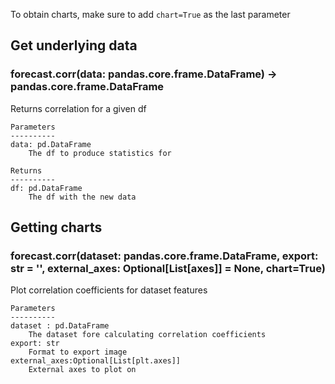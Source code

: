To obtain charts, make sure to add `chart=True` as the last parameter

## Get underlying data 
### forecast.corr(data: pandas.core.frame.DataFrame) -> pandas.core.frame.DataFrame

Returns correlation for a given df

    Parameters
    ----------
    data: pd.DataFrame
        The df to produce statistics for

    Returns
    ----------
    df: pd.DataFrame
        The df with the new data

## Getting charts 
### forecast.corr(dataset: pandas.core.frame.DataFrame, export: str = '', external_axes: Optional[List[axes]] = None, chart=True)

Plot correlation coefficients for dataset features

    Parameters
    ----------
    dataset : pd.DataFrame
        The dataset fore calculating correlation coefficients
    export: str
        Format to export image
    external_axes:Optional[List[plt.axes]]
        External axes to plot on
